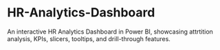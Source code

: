 # HR-Analytics-Dashboard
An interactive HR Analytics Dashboard in Power BI, showcasing attrtition analysis, KPIs, slicers, tooltips, and drill-through features.
